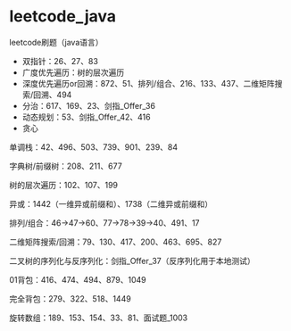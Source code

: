 # leetcode_java
leetcode刷题（java语言）



- 双指针：26、27、83
- 广度优先遍历：树的层次遍历
- 深度优先遍历or回溯：872、51、排列/组合、216、133、437、二维矩阵搜索/回溯、494
- 分治：617、169、23、剑指_Offer_36
- 动态规划：53、剑指_Offer_42、416
- 贪心



单调栈：42、496、503、739、901、239、84

字典树/前缀树：208、211、677

树的层次遍历：102、107、199

异或：1442（一维异或前缀和）、1738（二维异或前缀和）

排列/组合：46->47->60、77->78->39->40、491、17

二维矩阵搜索/回溯：79、130、417、200、463、695、827

二叉树的序列化与反序列化：剑指_Offer_37（反序列化用于本地测试）

01背包：416、474、494、879、1049

完全背包：279、322、518、1449

旋转数组：189、153、154、33、81、面试题_1003